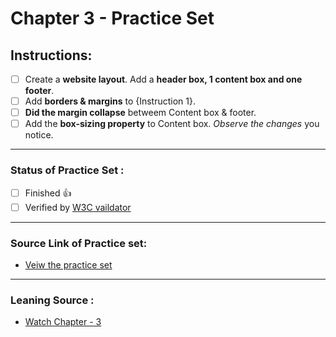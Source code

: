 # Chapter 3 - Practice Set

## Instructions:

- [ ] Create a **website layout**. Add a **header box, 1 content box and one footer**.
- [ ] Add **borders & margins** to {Instruction 1}.
- [ ] **Did the margin collapse** betweem Content box & footer.
- [ ] Add the **box-sizing property** to Content box. *Observe the changes* you notice.

---

### Status of Practice Set :

- [ ] Finished :+1:
- [ ] Verified by [W3C vaildator ](https://validator.w3.org/#validate_by_upload "Goto W3c vaildator")

---

### Source Link of Practice set:

- [Veiw the practice set](https://drive.google.com/file/d/1ixsoDb8mCuIZWCHQyOb7jc735BDDsiHe/view "Goto Practice Set")

---
### Leaning Source :

- [Watch Chapter - 3](https://youtu.be/Edsxf_NBFrw?t=7239 "Goto CSS tutorial by CodeWithHarry")